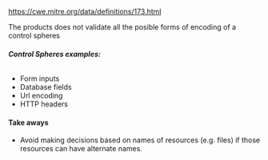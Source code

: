 https://cwe.mitre.org/data/definitions/173.html

The products does not validate all the posible forms of encoding of a control spheres

###### **Control Spheres examples:**

- Form inputs
- Database fields
- Url encoding
- HTTP headers

#### Take aways
- Avoid making decisions based on names of resources (e.g. files) if those resources can have alternate names.